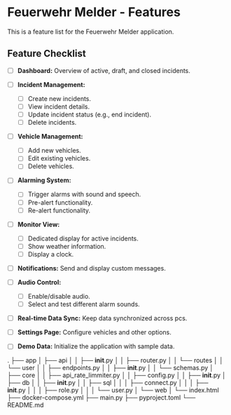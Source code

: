 # Feuerwehr Melder - Features

This is a feature list for the Feuerwehr Melder application.

## Feature Checklist

- [ ] **Dashboard:** Overview of active, draft, and closed incidents.
- [ ] **Incident Management:**
  - [ ] Create new incidents.
  - [ ] View incident details.
  - [ ] Update incident status (e.g., end incident).
  - [ ] Delete incidents.
- [ ] **Vehicle Management:**
  - [ ] Add new vehicles.
  - [ ] Edit existing vehicles.
  - [ ] Delete vehicles.
- [ ] **Alarming System:**
  - [ ] Trigger alarms with sound and speech.
  - [ ] Pre-alert functionality.
  - [ ] Re-alert functionality.
- [ ] **Monitor View:**
  - [ ] Dedicated display for active incidents.
  - [ ] Show weather information.
  - [ ] Display a clock.
- [ ] **Notifications:** Send and display custom messages.
- [ ] **Audio Control:**
  - [ ] Enable/disable audio.
  - [ ] Select and test different alarm sounds.
- [ ] **Real-time Data Sync:** Keep data synchronized across pcs.
- [ ] **Settings Page:** Configure vehicles and other options.
- [ ] **Demo Data:** Initialize the application with sample data.


.
├── app
│   ├── api
│   │   ├── __init__.py
│   │   ├── router.py
│   │   └── routes
│   │       └── user
│   │           ├── endpoints.py
│   │           ├── __init__.py
│   │           └── schemas.py
│   ├── core
│   │   ├── api_rate_limmiter.py
│   │   ├── config.py
│   │   ├── __init__.py
│   ├── db
│   │   ├── __init__.py
│   │   ├── sql
│   │   │   ├── connect.py
│   │   │   ├── __init__.py
│   │   │   ├── role.py
│   │   │   └── user.py
│   └── web
│       └── index.html
├── docker-compose.yml
├── main.py
├── pyproject.toml
└── README.md